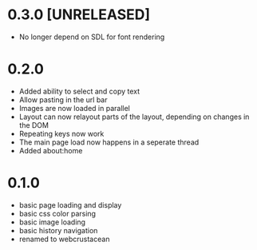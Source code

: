 0.3.0 [UNRELEASED]
===================
- No longer depend on SDL for font rendering


0.2.0
===================
- Added ability to select and copy text
- Allow pasting in the url bar
- Images are now loaded in parallel
- Layout can now relayout parts of the layout, depending on changes in the DOM
- Repeating keys now work
- The main page load now happens in a seperate thread
- Added about:home


0.1.0
===================

- basic page loading and display
- basic css color parsing
- basic image loading
- basic history navigation
- renamed to webcrustacean
